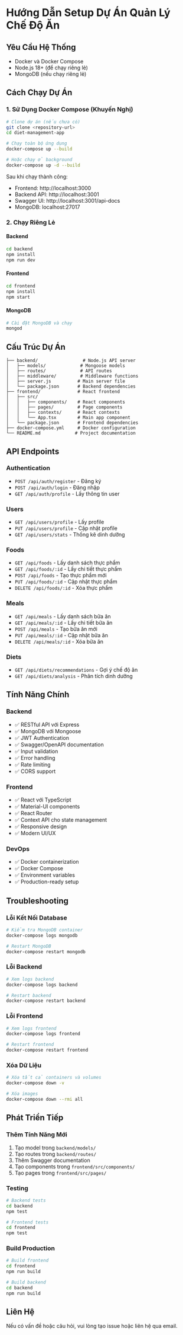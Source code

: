 # Hướng Dẫn Setup Dự Án Quản Lý Chế Độ Ăn

## Yêu Cầu Hệ Thống

- Docker và Docker Compose
- Node.js 18+ (để chạy riêng lẻ)
- MongoDB (nếu chạy riêng lẻ)

## Cách Chạy Dự Án

### 1. Sử Dụng Docker Compose (Khuyến Nghị)

```bash
# Clone dự án (nếu chưa có)
git clone <repository-url>
cd diet-management-app

# Chạy toàn bộ ứng dụng
docker-compose up --build

# Hoặc chạy ở background
docker-compose up -d --build
```

Sau khi chạy thành công:
- Frontend: http://localhost:3000
- Backend API: http://localhost:3001
- Swagger UI: http://localhost:3001/api-docs
- MongoDB: localhost:27017

### 2. Chạy Riêng Lẻ

#### Backend
```bash
cd backend
npm install
npm run dev
```

#### Frontend
```bash
cd frontend
npm install
npm start
```

#### MongoDB
```bash
# Cài đặt MongoDB và chạy
mongod
```

## Cấu Trúc Dự Án

```
├── backend/                 # Node.js API server
│   ├── models/             # Mongoose models
│   ├── routes/             # API routes
│   ├── middleware/         # Middleware functions
│   ├── server.js          # Main server file
│   └── package.json       # Backend dependencies
├── frontend/              # React frontend
│   ├── src/
│   │   ├── components/    # React components
│   │   ├── pages/         # Page components
│   │   ├── contexts/      # React contexts
│   │   └── App.tsx        # Main app component
│   └── package.json       # Frontend dependencies
├── docker-compose.yml     # Docker configuration
└── README.md             # Project documentation
```

## API Endpoints

### Authentication
- `POST /api/auth/register` - Đăng ký
- `POST /api/auth/login` - Đăng nhập
- `GET /api/auth/profile` - Lấy thông tin user

### Users
- `GET /api/users/profile` - Lấy profile
- `PUT /api/users/profile` - Cập nhật profile
- `GET /api/users/stats` - Thống kê dinh dưỡng

### Foods
- `GET /api/foods` - Lấy danh sách thực phẩm
- `GET /api/foods/:id` - Lấy chi tiết thực phẩm
- `POST /api/foods` - Tạo thực phẩm mới
- `PUT /api/foods/:id` - Cập nhật thực phẩm
- `DELETE /api/foods/:id` - Xóa thực phẩm

### Meals
- `GET /api/meals` - Lấy danh sách bữa ăn
- `GET /api/meals/:id` - Lấy chi tiết bữa ăn
- `POST /api/meals` - Tạo bữa ăn mới
- `PUT /api/meals/:id` - Cập nhật bữa ăn
- `DELETE /api/meals/:id` - Xóa bữa ăn

### Diets
- `GET /api/diets/recommendations` - Gợi ý chế độ ăn
- `GET /api/diets/analysis` - Phân tích dinh dưỡng

## Tính Năng Chính

### Backend
- ✅ RESTful API với Express
- ✅ MongoDB với Mongoose
- ✅ JWT Authentication
- ✅ Swagger/OpenAPI documentation
- ✅ Input validation
- ✅ Error handling
- ✅ Rate limiting
- ✅ CORS support

### Frontend
- ✅ React với TypeScript
- ✅ Material-UI components
- ✅ React Router
- ✅ Context API cho state management
- ✅ Responsive design
- ✅ Modern UI/UX

### DevOps
- ✅ Docker containerization
- ✅ Docker Compose
- ✅ Environment variables
- ✅ Production-ready setup

## Troubleshooting

### Lỗi Kết Nối Database
```bash
# Kiểm tra MongoDB container
docker-compose logs mongodb

# Restart MongoDB
docker-compose restart mongodb
```

### Lỗi Backend
```bash
# Xem logs backend
docker-compose logs backend

# Restart backend
docker-compose restart backend
```

### Lỗi Frontend
```bash
# Xem logs frontend
docker-compose logs frontend

# Restart frontend
docker-compose restart frontend
```

### Xóa Dữ Liệu
```bash
# Xóa tất cả containers và volumes
docker-compose down -v

# Xóa images
docker-compose down --rmi all
```

## Phát Triển Tiếp

### Thêm Tính Năng Mới
1. Tạo model trong `backend/models/`
2. Tạo routes trong `backend/routes/`
3. Thêm Swagger documentation
4. Tạo components trong `frontend/src/components/`
5. Tạo pages trong `frontend/src/pages/`

### Testing
```bash
# Backend tests
cd backend
npm test

# Frontend tests
cd frontend
npm test
```

### Build Production
```bash
# Build frontend
cd frontend
npm run build

# Build backend
cd backend
npm run build
```

## Liên Hệ

Nếu có vấn đề hoặc câu hỏi, vui lòng tạo issue hoặc liên hệ qua email. 